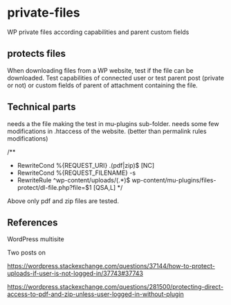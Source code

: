 # private-files
WP private files according capabilities and parent custom fields

## protects files
When downloading files from a WP website, test if the file can be downloaded. Test capabilities of connected user or test parent post (private or not) or custom fields of parent of attachment containing the file.

## Technical parts

needs a the file making the test in mu-plugins sub-folder.
needs some few modifications in .htaccess of the website. (better than permalink rules modifications)

/**
* RewriteCond %{REQUEST_URI} \.(pdf|zip)$ [NC]
* RewriteCond %{REQUEST_FILENAME} -s
* RewriteRule ^wp-content/uploads/(.*)$ wp-content/mu-plugins/files-protect/dl-file.php?file=$1 [QSA,L]
*/

Above only pdf and zip files are tested.


## References
WordPress multisite

Two posts on 

https://wordpress.stackexchange.com/questions/37144/how-to-protect-uploads-if-user-is-not-logged-in/37743#37743

https://wordpress.stackexchange.com/questions/281500/protecting-direct-access-to-pdf-and-zip-unless-user-logged-in-without-plugin
